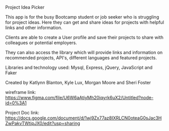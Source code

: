 Project Idea Picker

This app is for the busy Bootcamp student or job seeker who is struggling for project ideas. Here they can get and share ideas for projects with helpful links and other information.

Clients are able to create a User profile and save their projects to share with colleagues or potential employers.

They can also access the library which will provide links and information on recommended projects, API's, different languages and featured projects.

Libraries and technology used:
Mysql,
Express,
jQuery,
JavaScript and 
Faker

Created by Katlynn Blanton, Kyle Lux, Morgan Moore and Sheri Foster

wireframe link:
https://www.figma.com/file/U6W6aAtiyMh20iqyrk6uX2/Untitled?node-id=0%3A1

Project Doc link:
https://docs.google.com/document/d/1wj9Zx77az8IXRLCN0oteaG0sJac3HZwPakvTWtipJX0/edit?usp=sharing
